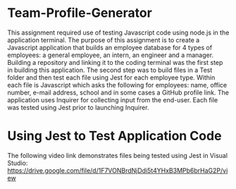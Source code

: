 # Team-Profile-Generator

This assignment required use of testing Javascript code using node.js in the application terminal. The purpose of this assignment is to create a Javascript application that builds an employee database for 4 types of employees: a general employee, an intern, an engineer and a manager. Building a repository and linking it to the coding terminal was the first step in building this application. The second step was to build files in a Test folder and then test each file using Jest for each employee type. Within each file is Javascript which asks the following for employees: name, office number, e-mail address, school and in some cases a GitHub profile link. The application uses Inquirer for collecting input from the end-user. Each file was tested using Jest prior to launching Inquirer.

# Using Jest to Test Application Code

The following video link demonstrates files being tested using Jest in Visual Studio: https://drive.google.com/file/d/1F7VONBrdNjDdi5t4YHxB3MPb6brHaG2P/view

